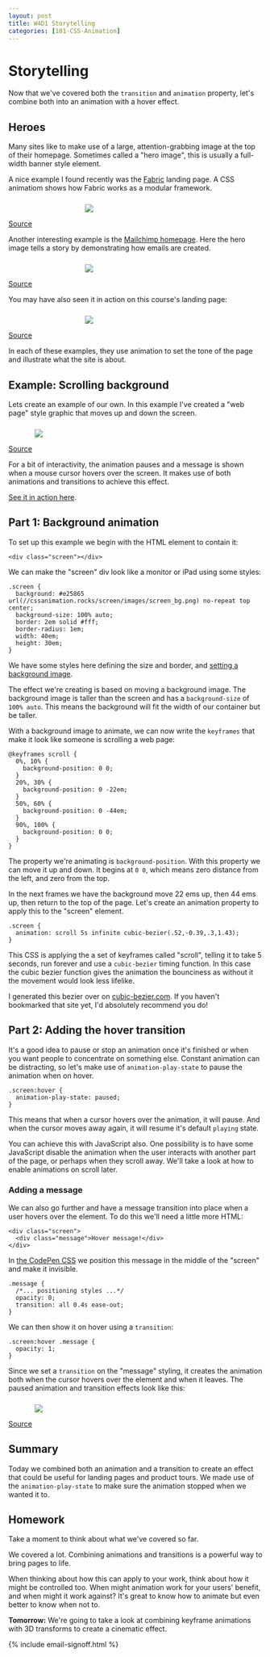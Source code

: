 ```yaml
---
layout: post
title: W4D1 Storytelling
categories: [101-CSS-Animation]
---
```


# Storytelling

Now that we've covered both the `transition` and `animation` property, let's combine both into an animation with a hover effect.

## Heroes

Many sites like to make use of a large, attention-grabbing image at the top of their homepage. Sometimes called a "hero image", this is usually a full-width banner style element.

A nice example I found recently was the [Fabric](https://getfabric.io) landing page. A CSS animatiom shows how Fabric works as a modular framework.

<div class="example">
  <img src="http://s3.amazonaws.com/course-images/fabric.gif" style="max-width: 200px; margin: 24px auto 0; display: block;">
  <p class="source"><a href="https://get.fabric.io/">Source</a></p>
</div>

Another interesting example is the [Mailchimp homepage](http://mailchimp.com). Here the hero image tells a story by demonstrating how emails are created.

<div class="example">
  <img src="http://s3.amazonaws.com/course-images/mailchimp.gif" style="max-width: 200px; margin: 24px auto 0; display: block;">
  <p class="source"><a href="http://mailchimp.com">Source</a></p>
</div>

You may have also seen it in action on this course's landing page:

<div class="example">
  <img src="http://s3.amazonaws.com/course-images/course.gif" style="max-width: 200px; margin: 24px auto 0; display: block;">
  <p class="source"><a href="https://cssanimation.rocks/courses/animation-101/">Source</a></p>
</div>

In each of these examples, they use animation to set the tone of the page and illustrate what the site is about. 

## Example: Scrolling background

Lets create an example of our own. In this example I've created a "web page" style graphic that moves up and down the screen. 

<div class="example">
  <img src="http://s3.amazonaws.com/course-images/screen.gif" style="max-width: 400px; margin: 24px auto 0; display: block;">
  <p class="source"><a href="http://codepen.io/donovanh/pen/LEwedW?editors=110">Source</a></p>
</div>

For a bit of interactivity, the animation pauses and a message is shown when a mouse cursor hovers over the screen. It makes use of both animations and transitions to achieve this effect.

[See it in action here](http://codepen.io/donovanh/pen/LEwedW?editors=110).

## Part 1: Background animation

To set up this example we begin with the HTML element to contain it:

    <div class="screen"></div>


We can make the "screen" div look like a monitor or iPad using some styles:

    .screen {
      background: #e25865 url(//cssanimation.rocks/screen/images/screen_bg.png) no-repeat top center;
      background-size: 100% auto;
      border: 2em solid #fff;
      border-radius: 1em;
      width: 40em;
      height: 30em;
    }

We have some styles here defining the size and border, and [setting a background image](https://cssanimation.rocks/screen/images/screen_bg.png).

The effect we're creating is based on moving a background image. The background image is taller than the screen and has a `background-size` of `100% auto`. This means the background will fit the width of our container but be taller.

With a background image to animate, we can now write the `keyframes` that make it look like someone is scrolling a web page:

    @keyframes scroll {
      0%, 10% {
        background-position: 0 0;
      }
      20%, 30% {
        background-position: 0 -22em;
      }
      50%, 60% {
        background-position: 0 -44em;
      }
      90%, 100% {
        background-position: 0 0;
      }
    }

The property we're animating is `background-position`. With this property we can move it up and down. It begins at `0 0`, which means zero distance from the left, and zero from the top. 

In the next frames we have the background move 22 ems up, then 44 ems up, then return to the top of the page. Let's create an animation property to apply this to the "screen" element.

    .screen {
      animation: scroll 5s infinite cubic-bezier(.52,-0.39,.3,1.43);
    }

This CSS is applying the a set of keyframes called "scroll", telling it to take 5 seconds, run forever and use a `cubic-bezier` timing function. In this case the cubic bezier function gives the animation the bounciness as without it the movement would look less lifelike.

I generated this bezier over on [cubic-bezier.com](http://cubic-bezier.com/#.52,-0.39,.3,1.43). If you haven't bookmarked that site yet, I'd absolutely recommend you do!

## Part 2: Adding the hover transition

It's a good idea to pause or stop an animation once it's finished or when you want people to concentrate on something else. Constant animation can be distracting, so let's make use of `animation-play-state` to pause the animation when on hover.

    .screen:hover {
      animation-play-state: paused;
    }

This means that when a cursor hovers over the animation, it will pause. And when the cursor moves away again, it will resume it's default `playing` state.

You can achieve this with JavaScript also. One possibility is to have some JavaScript disable the animation when the user interacts with another part of the page, or perhaps when they scroll away. We'll take a look at how to enable animations on scroll later.

### Adding a message

We can also go further and have a message transition into place when a user hovers over the element. To do this we'll need a little more HTML:

    <div class="screen">
      <div class="message">Hover message!</div>
    </div>

In [the CodePen CSS](http://codepen.io/donovanh/pen/LEwedW?editors=110) we position this message in the middle of the "screen" and make it invisible.

    .message {
      /*... positioning styles ...*/
      opacity: 0;
      transition: all 0.4s ease-out;
    }


We can then show it on hover using a `transition`:

    .screen:hover .message {
      opacity: 1;
    } 

Since we set a `transition` on the "message" styling, it creates the animation both when the cursor hovers over the element and when it leaves. The paused animation and transition effects look like this:

<div class="example">
  <img src="http://s3.amazonaws.com/course-images/screen-hover.gif" style="max-width: 400px; margin: 24px auto 0; display: block;">
  <p class="source"><a href="http://codepen.io/donovanh/pen/LEwedW?editors=110">Source</a></p>
</div>

## Summary

Today we combined both an animation and a transition to create an effect that could be useful for landing pages and product tours. We made use of the `animation-play-state` to make sure the animation stopped when we wanted it to.

<div class="callout">
  <h2>Homework</h2>
  <p>Take a moment to think about what we've covered so far.</p>
  <p>We covered a lot. Combining animations and transitions is a powerful way to bring pages to life.</p>
  <p>When thinking about how this can apply to your work, think about how it might be controlled too. When might animation work for your users' benefit, and when might it work against? It's great to know how to animate but even better to know when not to.</p>
</div>

**Tomorrow:** We're going to take a look at combining keyframe animations with 3D transforms to create a cinematic effect.

{% include email-signoff.html %}
